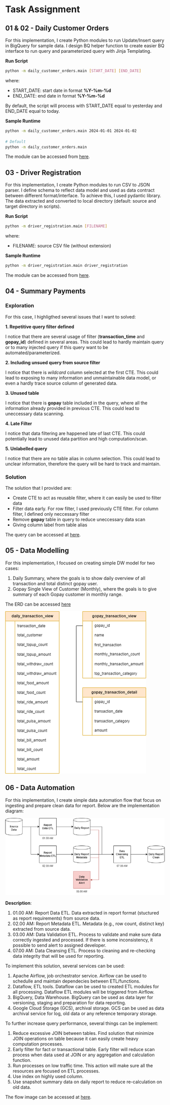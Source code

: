 # Task Assignment

## 01 & 02 - Daily Customer Orders

For this implementation, I create Python modules to run Update/Insert query in BigQuery for sample data. I design BQ helper function to create easier BQ interface to run query and parameterized query with Jinja Templating.


**Run Script**
```sh
python -m daily_customer_orders.main [START_DATE] [END_DATE]
```


where:
- START_DATE: start date in format **%Y-%m-%d**
- END_DATE: end date in format **%Y-%m-%d**


By default, the script will process with START_DATE equal to yesterday and END_DATE equal to today.

**Sample Runtime**
```sh
python -m daily_customer_orders.main 2024-01-01 2024-01-02

# Default
python -m daily_customer_orders.main
```

The module can be accessed from [here](./01%20&%2002%20-%20daily_customer_orders/).


## 03 - Driver Registration

For this implementation, I create Python modules to run CSV to JSON parser. I define schema to reflect data model and used as data contract between different format/interface. To achieve this, I used pydantic library. The data extracted and converted to local directory (default: source and target directory in scripts).


**Run Script**
```sh
python -m driver_registration.main [FILENAME]
```

where:
- FILENAME: source CSV file (without extension)


**Sample Runtime**
```sh
python -m driver_registration.main driver_registration
```


The module can be accessed from [here](./03%20-%20driver_registration/).


## 04 - Summary Payments
### Exploration
For this case, I highligthed several issues that I want to solved:

**1. Repetitive query filter defined**


I notice that there are several usage of filter (**transaction_time** and **gopay_id**) defined in several areas. This could lead to hardly maintain query or to many injected query if this query want to be automated/parameterized.


**2. Including unsued query from source filter**


I notice that there is *wildcard* column selected at the first CTE. This could lead to exposing to many information and unmaintainable data model, or even a hardly trace source column of generated data.

**3. Unused table**


I notice that there is **gopay** table included in the query, where all the information already provided in previous CTE. This could lead to uneccessary data scanning.

**4. Late Filter**


I notice that data filtering are happened late of last CTE. This could potentially lead to unused data partition and high computation/scan.


**5. Unlabelled query**

I notice that there are no table alias in column selection. This could lead to unclear information, therefore the query will be hard to track and maintain.

### Solution
The solution that I provided are:
- Create CTE to act as reusable filter, where it can easily be used to filter data
- Filter data early. For row filter, I used previously CTE filter. For column filter, I defined only neccessary filter
- Remove **gopay** table in query to reduce uneccessary data scan
- Giving column label from table alias

The query can be accessed at [here](./04%20-%20summary_payments/optimized.sql).


## 05 - Data Modelling

For this implementation, I focused on creating simple DW model for two cases:
1. Daily Summary, where the goals is to show daily overview of all transaction and total distinct gopay user.
2. Gopay Single View of Customer (Monthly), where the goals is to give summary of each Gopay customer in monthly range.


The ERD can be accessed [here](./05%20-%20data_modelling/data_modelling.png)

![Data Modelling ERD](./05%20-%20data_modelling/data_modelling.png)


## 06 - Data Automation

For this implementation, I create simple data automation flow that focus on ingesting and prepare clean data for report. Below are the implementation diagram:

![Data Automation Flow](./06%20-%20data_automation/data-flow.png)


**Description**:
1. 01.00 AM: Report Data ETL. Data extracted in report format (stuctured as report requirements) from source data.
2. 02.00 AM: Report Metadata ETL. Metadata (e.g., row count, distinct key) extracted from source data.
3. 03.00 AM: Data Validation ETL. Process to validate and make sure data correctly ingested and processed. If there is some inconsistency, it possible to send alert to assigned developer.
4. 07.00 AM: Data Cleansing ETL. Process to cleaning and re-checking data integrity that will be used for reporting.


To implement this solution, several services can be used:
1. Apache Airflow, job orchestrator service. Airflow can be used to schedulle and maintain dependecies between ETL/functions.
2. Dataflow, ETL tools. Dataflow can be used to created ETL modules for all processing. Dataflow ETL modules will be triggered from Airflow.
3. BigQuery, Data Warehouse. BigQuery can be used as data layer for versioning, staging and preparation for data reporting.
4. Google Cloud Storage (GCS), archival storage. GCS can be used as data archival service for log, old data or any reference temporary storage.


To further increase query performance, several things can be implement:
1. Reduce excessive JOIN between tables. Find solution that minimize JOIN operations on table because it can easily create heavy computation processes.
2. Early filter for fact or transactional table. Early filter will reduce scan process when data used at JOIN or any aggregation and calculation function.
3. Run processes on low traffic time. This action will make sure all the resources are focused on ETL processes.
4. Use index on highly used column.
5. Use snapshot summary data on daily report to reduce re-calculation on old data.

The flow image can be accessed at [here](./06%20-%20data_automation/data-flow.png).